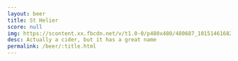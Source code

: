 ```yaml
---
layout: beer
title: St Helier
score: null
img: https://scontent.xx.fbcdn.net/v/t1.0-0/p480x480/480687_10151461682768745_502482125_n.jpg?oh=9c3b6a12e4c6743d1eca5479df230762&oe=591BEAE2
desc: Actually a cider, but it has a great name
permalink: /beer/:title.html
---
```

